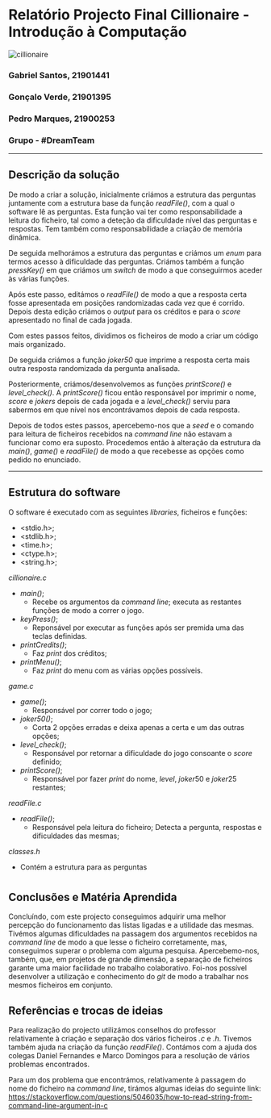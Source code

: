 # Relatório Projecto Final Cillionaire - Introdução à Computação

![cillionaire](https://temptempo.yolasite.com/resources/C%20-%20relatorio%20Proj%20Final%201%20ano.png)

### Gabriel Santos, 21901441
### Gonçalo Verde, 21901395
### Pedro Marques, 21900253
### Grupo - #DreamTeam

---

## **Descrição da solução**
De modo a criar a solução, inicialmente criámos a estrutura das perguntas juntamente com a estrutura base da função *readFile()*, com a qual o software lê as perguntas. Esta função vai ter como responsabilidade a leitura do ficheiro, tal como a deteção da dificuldade nível das perguntas e respostas. Tem também como responsabilidade a criação de memória dinâmica.

De seguida melhorámos a estrutura das perguntas e criámos um *enum* para termos acesso à dificuldade das perguntas. Criámos também a função *pressKey()* em que criámos um *switch* de modo a que conseguirmos aceder às várias funções. 

Após este passo, editámos o *readFile()* de modo a que a resposta certa fosse apresentada em posições randomizadas cada vez que é corrido. Depois desta edição criámos o *output* para os créditos e para o *score* apresentado no final de cada jogada. 

Com estes passos feitos, dividimos os ficheiros de modo a criar um código mais organizado.

De seguida criámos a função *joker50* que imprime a resposta certa mais outra resposta randomizada da pergunta analisada.

Posteriormente, criámos/desenvolvemos as funções *printScore()* e *level_check()*. A *printScore()* ficou então responsável por imprimir o nome, *score* e *jokers* depois de cada jogada e a *level_check()* serviu para sabermos em que nível nos encontrávamos depois de cada resposta.

Depois de todos estes passos, apercebemo-nos que a *seed* e o comando para leitura de ficheiros recebidos na *command line* não estavam a funcionar como era suposto. Procedemos então à alteração da estrutura da *main()*, *game()* e *readFile()* de modo a que recebesse as opções como pedido no enunciado.

---

## **Estrutura do software**
O software é executado com as seguintes *libraries*, ficheiros e funções:

- <stdio.h>;
- <stdlib.h>;
- <time.h>;
- <ctype.h>;
- <string.h>;

*cillionaire.c*

- *main()*;
  - Recebe os argumentos da *command line*; executa as restantes funções de modo a correr o jogo.
- *keyPress()*;
  - Reponsável por executar as funções após ser premida uma das teclas definidas.
- *printCredits()*;
  - Faz *print* dos créditos;
- *printMenu()*;
  - Faz *print* do menu com as várias opções possíveis.

*game.c*

- *game()*;
  - Responsável por correr todo o jogo;
- *joker50()*;
  - Corta 2 opções erradas e deixa apenas a certa e um das outras opções;
- *level_check()*;
  - Responsável por retornar a dificuldade do jogo consoante o *score* definido;
- *printScore()*;
  - Responsável por fazer *print* do nome, *level*, *joker*50 e *joker*25 restantes;
  
*readFile.c*

- *readFile()*;
  - Responsável pela leitura do ficheiro; Detecta a pergunta, respostas e dificuldades das mesmas;

*classes.h*
- Contém a estrutura para as perguntas

#
## **Conclusões e Matéria Aprendida**
Concluíndo, com este projecto conseguimos adquirir uma melhor percepção do funcionamento das listas ligadas e a utilidade das mesmas. Tivémos algumas dificuldades na passagem dos argumentos recebidos na *command line* de modo a que lesse o ficheiro corretamente, mas, conseguimos superar o problema com alguma pesquisa. Apercebemo-nos, também, que, em projetos de grande dimensão, a separação de ficheiros garante uma maior facilidade no trabalho colaborativo. Foi-nos possível desenvolver a utilização e conhecimento do *git* de modo a trabalhar nos mesmos ficheiros em conjunto. 



## **Referências e trocas de ideias**
Para realização do projecto utilizámos conselhos do professor relativamente à criação e separação dos vários ficheiros *.c* e *.h*. Tivemos também ajuda na criação da função *readFile()*. Contámos com a ajuda dos colegas Daniel Fernandes e Marco Domingos para a resolução de vários problemas encontrados.

Para um dos problema que encontrámos, relativamente à passagem do nome do ficheiro na *command line*, tirámos algumas ideias do seguinte link: https://stackoverflow.com/questions/5046035/how-to-read-string-from-command-line-argument-in-c

